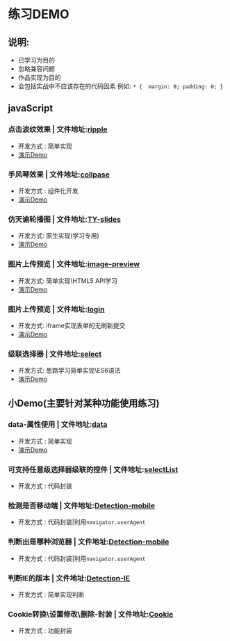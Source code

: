 # 练习DEMO
## 说明:
- 已学习为目的
- 忽略兼容问题
- 作品实现为目的
- 会包括实战中不应该存在的代码因素
例如:
 `` * { 
        margin: 0;
        padding: 0;
     } ``
## javaScript

### 点击波纹效果 | 文件地址:[ripple](./JavaScript/ripple/)
- 开发方式 : 简单实现
- [演示Demo](https://mutoumiao.github.io/sample-reels/JavaScript/ripple/ripple.html)

### 手风琴效果 | 文件地址:[collpase](./JavaScript/collpase/)
- 开发方式 : 组件化开发 
- [演示Demo](https://mutoumiao.github.io/sample-reels/JavaScript/collpase/collpase.html)

### 仿天谕轮播图 | 文件地址:[TY-slides](./JavaScript/TY-slides/)
- 开发方式: 原生实现(学习专用)
- [演示Demo](https://mutoumiao.github.io/sample-reels/JavaScript/TY-slides/index.html)

### 图片上传预览 | 文件地址:[image-preview](./JavaScript/image-preview/)
- 开发方式: 简单实现\HTML5 API学习
- [演示Demo](https://mutoumiao.github.io/sample-reels/JavaScript/image-preview/image.html)

### 图片上传预览 | 文件地址:[login](./JavaScript/login/)
- 开发方式: iframe实现表单的无刷新提交
- [演示Demo](https://mutoumiao.github.io/sample-reels/JavaScript/login/login.html)

### 级联选择器 | 文件地址:[select](./JavaScript/select/)
- 开发方式: 思路学习简单实现\ES6语法
- [演示Demo](https://mutoumiao.github.io/sample-reels/JavaScript/select/select.html)

## 小Demo(主要针对某种功能使用练习)

### data-属性使用 | 文件地址:[data](./min-demo/data.html)
- 开发方式 : 简单实现
- [演示Demo](https://mutoumiao.github.io/sample-reels/min-demo/data.html)
### 可支持任意级选择器级联的控件 | 文件地址:[selectList](./min-demo/selectList.js)
- 开发方式 : 代码封装
### 检测是否移动端 | 文件地址:[Detection-mobile](./min-demo/Detection-mobile.js)
- 开发方式 : 代码封装|利用`navigator.userAgent`
### 判断出是哪种浏览器 | 文件地址:[Detection-mobile](./min-demo/Detection-browser.js)
- 开发方式 : 代码封装|利用`navigator.userAgent`
### 判断IE的版本 | 文件地址:[Detection-IE](./min-demo/Detection-IE.js)
- 开发方式 : 简单实现判断
### Cookie转换\设置修改\删除-封装 | 文件地址:[Cookie](./min-demo/cookie.js)
- 开发方式 : 功能封装

